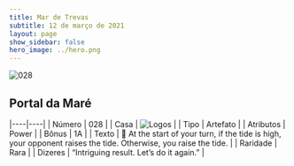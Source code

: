 ```yaml
---
title: Mar de Trevas
subtitle: 12 de março de 2021
layout: page
show_sidebar: false
hero_image: ../hero.png
---
```


![028](https://cdn.keyforgegame.com/media/card_front/pt/496_028_PV88PRC6CFRC_pt.png)

## Portal da Maré

|----|----|
| Número | 028 |
| Casa | ![Logos](https://archonarcana.com/images/thumb/c/ce/Logos.png/22px-Logos.png "Logos") |
| Tipo | Artefato |
| Atributos | Power |
| Bônus | 1A |
| Texto |  At the start of your turn, if the tide is high, your opponent raises the tide. Otherwise, you raise the tide. |
| Raridade | Rara |
| Dizeres | “Intriguing result. Let’s do it again.” |
